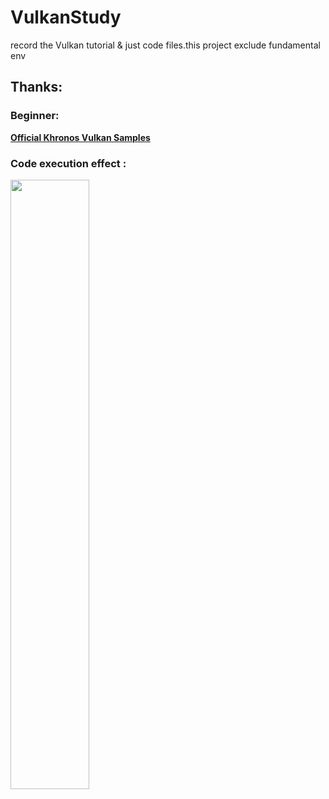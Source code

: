# VulkanStudy
record the Vulkan tutorial & just code files.this project exclude fundamental env

## Thanks:
### Beginner:
[**Official Khronos Vulkan Samples**](https://docs.vulkan.org/tutorial/latest/00_Introduction.html)
### Code execution effect :
<img src="src/VulkanTest/Eeffects/TheEffect.gif" height="50%" width="50%">